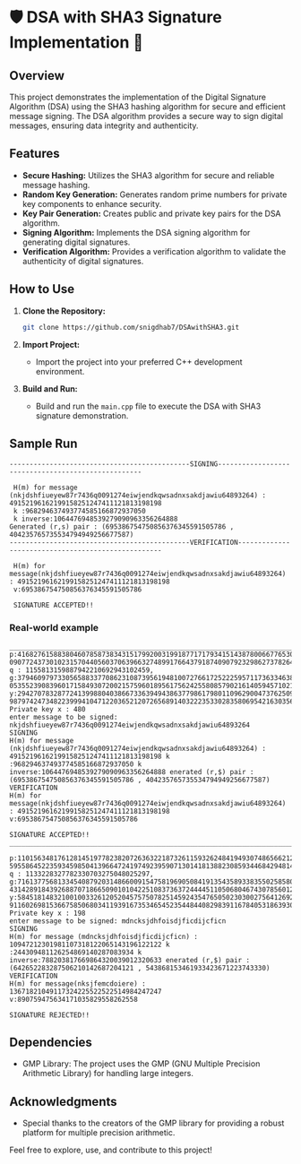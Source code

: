 # 🛡️ DSA with SHA3 Signature Implementation 🚀

## Overview

This project demonstrates the implementation of the Digital Signature Algorithm (DSA) using the SHA3 hashing algorithm for secure and efficient message signing. The DSA algorithm provides a secure way to sign digital messages, ensuring data integrity and authenticity.

## Features

- **Secure Hashing:** Utilizes the SHA3 algorithm for secure and reliable message hashing.
- **Random Key Generation:** Generates random prime numbers for private key components to enhance security.
- **Key Pair Generation:** Creates public and private key pairs for the DSA algorithm.
- **Signing Algorithm:** Implements the DSA signing algorithm for generating digital signatures.
- **Verification Algorithm:** Provides a verification algorithm to validate the authenticity of digital signatures.

## How to Use

1. **Clone the Repository:**
   ```bash
   git clone https://github.com/snigdhab7/DSAwithSHA3.git
   ```

2. **Import Project:**
   - Import the project into your preferred C++ development environment.

3. **Build and Run:**
   - Build and run the `main.cpp` file to execute the DSA with SHA3 signature demonstration.

## Sample Run

```plaintext
---------------------------------------------SIGNING---------------------------------------------------

 H(m) for message (nkjdshfiueyew87r7436q0091274eiwjendkqwsadnxsakdjawiu64893264) : 49152196162199158251247411121813198198
 k :968294637493774585166872937050
 k inverse:1064476948539279090963356264888
Generated (r,s) pair : (695386754750856376345591505786 , 404235765735534794949256677587)
---------------------------------------------VERIFICATION---------------------------------------------------

 H(m) for message(nkjdshfiueyew87r7436q0091274eiwjendkqwsadnxsakdjawiu64893264) : 49152196162199158251247411121813198198
 v:695386754750856376345591505786

 SIGNATURE ACCEPTED!!
```
### Real-world example
```
________________________________________________________________________________________________________________________
p:41682761588380460785873834315179920031991877171793415143878006677653048780254651641566477787849507490526631561144542291525917719920848893213754238477905625799224211724721573332185160335043076449159921936835801768665600208147148908692 09077243730102315704405603706396632748991766437918740907923298627378264293342863321365545034743603, q : 1155813159887942210692943102459, 
g:37946097973305658833770862310873956194810072766172522259571173633463812123872689352630542378555865295340231186430108374627368809914889242542363338561074088085844121679923158264643095924092304978831111211259432066992413200230181453168 0535523908396017158493072002157596018956175624255808579021614059457102147014900018531742333252032, 
y:29427078328772413998804038667336394943863779861798011096290047376250980230495092816699035759418623765930025667579815946487168940160530273028469426335040918192928677182939788210486080554075935937375319338085812996279233720972720083564 98797424734822399941047122036521207265689140322235330283580695421630356443363230744361381087580448 
Private key x : 480 
enter message to be signed: nkjdshfiueyew87r7436q0091274eiwjendkqwsadnxsakdjawiu64893264 
SIGNING 
H(m) for message (nkjdshfiueyew87r7436q0091274eiwjendkqwsadnxsakdjawiu64893264) : 49152196162199158251247411121813198198 k :968294637493774585166872937050 k inverse:1064476948539279090963356264888 enerated (r,$) pair : (695386754750856376345591505786 , 404235765735534794949256677587) 
VERIFICATION 
H(m) for message(nkjdshfiueyew87r7436q0091274eiwjendkqwsadnxsakdjawiu64893264) : 49152196162199158251247411121813198198 v:695386754750856376345591505786

SIGNATURE ACCEPTED!! 
________________________________________________________________________________________________________________________

p:11015634817612814519778238207263632218732611593262484194930748656621249535442163102690188029725678773354124293124274838614058962286087052392785045821260389462691668106132735926971616442243004767822149551287215927062384785206911858925 595586452235934598504139664724197492395907130141813882308593446842948140401305269212751241302559243, 
q : 1133228327782330703275048025297, 
g:71613775681334540879203148660091547581969050841913543589338355025858095102291023143586112068292167772927347568555003355078652191982509604354778198329963674206354439527268432942970239710063071747706585581664318206469424443148587966904 43142891843926887071866509010104225108373637244445110506804674307856012261446747072153100447918389, 
y:58451814832100100332612052045757507825145924354765050230300275641269267408064677676702866054705624977981616607229209615883523314762877538212185088616303264101876561954390799840745569135110043551560183305051678286760634445909125374350 91160269815366758506803411939167353465452354484408298391167840531863930483992220175165394234751540 
Private key x : 198 
enter message to be signed: mdncksjdhfoisdjficdijcficn 
SIGNING 
H(m) for message (mdncksjdhfoisdjficdijcficn) : 10947212301981107318122065143196122122 k :244309481126254869140287083934 k inverse:788203817669864320039012320633 enerated (r,$) pair : (642652283287506210142687204121 , 543868153461933423671223743330) 
VERIFICATION 
H(m) for message(nksjfemcdoiere) : 13671821049117324225522522514984247247 v:890759475634171035829558262558

SIGNATURE REJECTED!! 
```
## Dependencies

- GMP Library: The project uses the GMP (GNU Multiple Precision Arithmetic Library) for handling large integers.


## Acknowledgments

- Special thanks to the creators of the GMP library for providing a robust platform for multiple precision arithmetic.

Feel free to explore, use, and contribute to this project!
